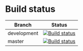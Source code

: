# Build status
| Branch        | Status        |
| ------------- |:-------------:|
| development   | [![Build status](https://ci.appveyor.com/api/projects/status/glrnvjpc3qth79ah/branch/development?svg=true)](https://ci.appveyor.com/project/mindekm/utilities/branch/development) |
| master        | [![Build status](https://ci.appveyor.com/api/projects/status/glrnvjpc3qth79ah/branch/development?svg=true)](https://ci.appveyor.com/project/mindekm/utilities/branch/master)      |
